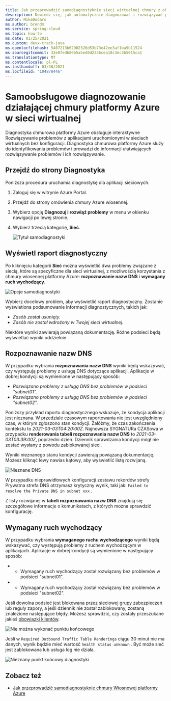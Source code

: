 ```yaml
---
title: Jak przeprowadzić samodiagnostyknie sieci wirtualnej chmury z obsługą platformy Azure
description: Dowiedz się, jak automatycznie diagnozować i rozwiązywać problemy w chmurze Azure wiosny działającej w sieci wirtualnej.
author: MikeDodaro
ms.author: brendm
ms.service: spring-cloud
ms.topic: how-to
ms.date: 01/25/2021
ms.custom: devx-track-java
ms.openlocfilehash: 5407213b62902326d53b73e42ee3af1ba9b11524
ms.sourcegitcommit: 32e0fedb80b5a5ed0d2336cea18c3ec3b5015ca1
ms.translationtype: MT
ms.contentlocale: pl-PL
ms.lasthandoff: 03/30/2021
ms.locfileid: "104878446"
---
```

# <a name="self-diagnose-running-azure-spring-cloud-in-vnet"></a>Samoobsługowe diagnozowanie działającej chmury platformy Azure w sieci wirtualnej
Diagnostyka chmurowa platformy Azure obsługuje interaktywne Rozwiązywanie problemów z aplikacjami uruchomionymi w sieciach wirtualnych bez konfiguracji. Diagnostyka chmurowa platformy Azure służy do identyfikowania problemów i prowadzi do informacji ułatwiających rozwiązywanie problemów i ich rozwiązywanie.

## <a name="navigate-to-the-diagnostics-page"></a>Przejdź do strony Diagnostyka
Poniższa procedura uruchamia diagnostykę dla aplikacji sieciowych.
1. Zaloguj się w witrynie Azure Portal.
1. Przejdź do strony omówienia chmury Azure wiosennej.
1. Wybierz opcję **Diagnozuj i rozwiąż problemy** w menu w okienku nawigacji po lewej stronie.
1. Wybierz trzecią kategorię, **Sieć**.

   ![Tytuł samodiagnostyki](media/spring-cloud-self-diagnose-vnet/self-diagostic-title.png)

## <a name="view-a-diagnostic-report"></a>Wyświetl raport diagnostyczny
Po kliknięciu kategorii **Sieć** można wyświetlić dwa problemy związane z siecią, które są specyficzne dla sieci wirtualnej, z możliwością korzystania z chmury wiosennej platformy Azure: **rozpoznawanie nazw DNS** i **wymagany ruch wychodzący**.

   ![Opcje samodiagnostyki](media/spring-cloud-self-diagnose-vnet/self-diagostic-dns-req-outbound-options.png)

Wybierz docelowy problem, aby wyświetlić raport diagnostyczny. Zostanie wyświetlona podsumowanie informacji diagnostycznych, takich jak: 

* *Zasób został usunięty.*
* *Zasób nie został wdrożony w Twojej sieci wirtualnej*.

Niektóre wyniki zawierają powiązaną dokumentację. Różne podsieci będą wyświetlać wyniki oddzielnie.

## <a name="dns-resolution"></a>Rozpoznawanie nazw DNS 
W przypadku wybrania **rozpoznawania nazw DNS** wyniki będą wskazywać, czy występują problemy z usługą DNS dotyczące aplikacji.  Aplikacje w dobrej kondycji są wymienione w następujący sposób:

* *Rozwiązano problemy z usługą DNS bez problemów w podsieci "subnet01"*.
* *Rozwiązano problemy z usługą DNS bez problemów w podsieci "subnet02"*.

Poniższy przykład raportu diagnostycznego wskazuje, że kondycja aplikacji jest nieznana. W przedziale czasowym raportowania nie jest uwzględniony czas, w którym zgłoszono stan kondycji.  Załóżmy, że czas zakończenia kontekstu to *2021-03-03T04:20:00Z*. Najnowsza SYGNATURa CZASowa w przypadku **renderowania tabeli rozpoznawania nazw DNS** to *2021-03-03T03:39:00Z*, poprzedni dzień. Dziennik sprawdzania kondycji mógł nie zostać wysłany z powodu zablokowanej sieci. 

Wyniki nieznanego stanu kondycji zawierają powiązaną dokumentację.  Możesz kliknąć lewy nawias kątowy, aby wyświetlić listę rozwijaną.

   ![Nieznane DNS](media/spring-cloud-self-diagnose-vnet/self-diagostic-dns-unknown.png)

W przypadku nieprawidłowych konfiguracji zestawu rekordów strefy Prywatna strefa DNS otrzymasz krytyczny wynik, taki jak: `Failed to resolve the Private DNS in subnet xxx` . 

Z listy rozwijanej w **tabeli rozpoznawania nazw DNS** znajdują się szczegółowe informacje o komunikatach, z których można sprawdzić konfigurację.

## <a name="required-outbound-traffic"></a>Wymagany ruch wychodzący 

W przypadku wybrania **wymaganego ruchu wychodzącego** wyniki będą wskazywać, czy występują problemy z ruchem wychodzącym w aplikacjach.  Aplikacje w dobrej kondycji są wymienione w następujący sposób:

* * Wymagany ruch wychodzący został rozwiązany bez problemów w podsieci "subnet01".
* * Wymagany ruch wychodzący został rozwiązany bez problemów w podsieci "subnet02".

Jeśli dowolna podsieć jest blokowana przez sieciowej grupy zabezpieczeń lub reguły zapory, a jeśli dziennik nie został zablokowany, zostaną znalezione następujące błędy. Możesz sprawdzić, czy zostały przeszukane jakieś [obowiązki klientów](spring-cloud-vnet-customer-responsibilities.md).
    
   ![Nie można wykonać punktu końcowego](media/spring-cloud-self-diagnose-vnet/self-diagostic-endpoint-failed.png)

Jeśli w `Required Outbound Traffic Table Renderings` ciągu 30 minut nie ma danych, wynik będzie mieć wartość `health status unknown` . Być może sieć jest zablokowana lub usługa log nie działa.

   ![Nieznany punkt końcowy diagnostyki](media/spring-cloud-self-diagnose-vnet/self-diagostic-endpoint-unknown.png)

## <a name="see-also"></a>Zobacz też
* [Jak przeprowadzić samodiagnostyknie chmury Wiosnowej platformy Azure](spring-cloud-howto-self-diagnose-solve.md)